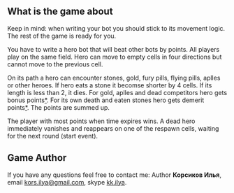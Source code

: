 ## What is the game about

Keep in mind: when writing your bot you should stick to its movement logic.
The rest of the game is ready for you.

You have to write a hero bot that will beat other bots by points. All players play on the
same field. Hero can move to empty cells in four directions but cannot move to the previous cell.

On its path a hero can encounter stones, gold, fury pills, flying pills, aplles or other
heroes. If hero eats a stone it becomse shorter by 4 cells. If its length is less
than 2, it dies. For gold, aplles and dead competitors hero gets 
bonus points[*](index.md#ask).
For its own death and eaten stones hero gets demerit points[*](index.md#ask).
The points are summed up.

The player with most points when time expires wins. A dead hero immediately
vanishes and reappears on one of the respawn cells, waiting for the next
round (start event).

## Game Author

If you have any questions feel free to contact me:
Author **Корсиков Илья**,
email [kors.ilya@gmail.com](mailto:kors.ilya@gmail.com),
skype [kk.ilya](skype:kk.ilya).